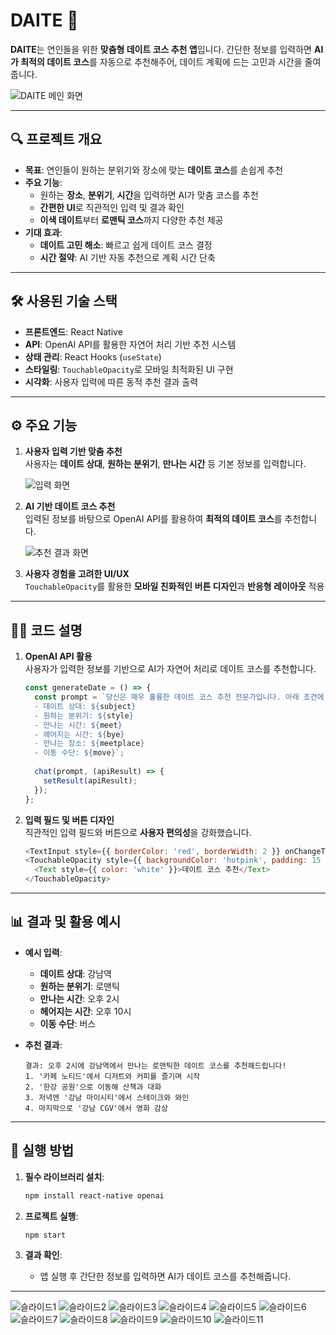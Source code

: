 # DAITE 💖  
**DAITE**는 연인들을 위한 **맞춤형 데이트 코스 추천 앱**입니다. 간단한 정보를 입력하면 **AI가 최적의 데이트 코스**를 자동으로 추천해주어, 데이트 계획에 드는 고민과 시간을 줄여줍니다.

![DAITE 메인 화면](path_to_main_image.jpg)

---

## 🔍 프로젝트 개요

- **목표**: 연인들이 원하는 분위기와 장소에 맞는 **데이트 코스**를 손쉽게 추천
- **주요 기능**:
  - 원하는 **장소**, **분위기**, **시간**을 입력하면 AI가 맞춤 코스를 추천
  - **간편한 UI**로 직관적인 입력 및 결과 확인
  - **이색 데이트**부터 **로맨틱 코스**까지 다양한 추천 제공
- **기대 효과**:
  - **데이트 고민 해소**: 빠르고 쉽게 데이트 코스 결정
  - **시간 절약**: AI 기반 자동 추천으로 계획 시간 단축

---

## 🛠️ 사용된 기술 스택

- **프론트엔드**: React Native
- **API**: OpenAI API를 활용한 자연어 처리 기반 추천 시스템
- **상태 관리**: React Hooks (`useState`)
- **스타일링**: `TouchableOpacity`로 모바일 최적화된 UI 구현
- **시각화**: 사용자 입력에 따른 동적 추천 결과 출력

---

## ⚙️ 주요 기능

1. **사용자 입력 기반 맞춤 추천**  
   사용자는 **데이트 상대**, **원하는 분위기**, **만나는 시간** 등 기본 정보를 입력합니다.

   ![입력 화면](path_to_input_image.jpg)

2. **AI 기반 데이트 코스 추천**  
   입력된 정보를 바탕으로 OpenAI API를 활용하여 **최적의 데이트 코스**를 추천합니다.

   ![추천 결과 화면](path_to_result_image.jpg)

3. **사용자 경험을 고려한 UI/UX**  
   `TouchableOpacity`를 활용한 **모바일 친화적인 버튼 디자인**과 **반응형 레이아웃** 적용

---

## 🧑‍💻 코드 설명

1. **OpenAI API 활용**  
   사용자가 입력한 정보를 기반으로 AI가 자연어 처리로 데이트 코스를 추천합니다.

   ```javascript
   const generateDate = () => {
     const prompt = `당신은 매우 훌륭한 데이트 코스 추천 전문가입니다. 아래 조건에 따라 최적의 데이트 코스를 추천해주세요.
     - 데이트 상대: ${subject}
     - 원하는 분위기: ${style}
     - 만나는 시간: ${meet}
     - 헤어지는 시간: ${bye}
     - 만나는 장소: ${meetplace}
     - 이동 수단: ${move}`;
     
     chat(prompt, (apiResult) => {
       setResult(apiResult);
     });
   };
   ```

2. **입력 필드 및 버튼 디자인**  
   직관적인 입력 필드와 버튼으로 **사용자 편의성**을 강화했습니다.

   ```javascript
   <TextInput style={{ borderColor: 'red', borderWidth: 2 }} onChangeText={text => setSubject(text)} value={subject} placeholder="데이트 상대" />
   <TouchableOpacity style={{ backgroundColor: 'hotpink', padding: 15 }} onPress={generateDate}>
     <Text style={{ color: 'white' }}>데이트 코스 추천</Text>
   </TouchableOpacity>
   ```

---

## 📊 결과 및 활용 예시

- **예시 입력**:
  - **데이트 상대**: 강남역
  - **원하는 분위기**: 로맨틱
  - **만나는 시간**: 오후 2시
  - **헤어지는 시간**: 오후 10시
  - **이동 수단**: 버스

- **추천 결과**:
  ```
  결과: 오후 2시에 강남역에서 만나는 로맨틱한 데이트 코스를 추천해드립니다!
  1. '카페 노티드'에서 디저트와 커피를 즐기며 시작
  2. '한강 공원'으로 이동해 산책과 대화
  3. 저녁엔 '강남 마이시티'에서 스테이크와 와인
  4. 마지막으로 '강남 CGV'에서 영화 감상
  ```

---

## 🚀 실행 방법

1. **필수 라이브러리 설치**:
   ```bash
   npm install react-native openai
   ```

2. **프로젝트 실행**:
   ```bash
   npm start
   ```

3. **결과 확인**:
   - 앱 실행 후 간단한 정보를 입력하면 AI가 데이트 코스를 추천해줍니다.


---
![슬라이드1](https://github.com/user-attachments/assets/2edceb9f-ed79-49ce-8382-8aa1e7cc5c98)
![슬라이드2](https://github.com/user-attachments/assets/4b78cd2c-59a4-4857-b4a1-e24626a469d4)
![슬라이드3](https://github.com/user-attachments/assets/a15304a0-a748-4828-9d75-817436433d82)
![슬라이드4](https://github.com/user-attachments/assets/3b0b92df-5cd3-48f3-b152-6fe7de6d51c1)
![슬라이드5](https://github.com/user-attachments/assets/e437f3d6-7d33-44bf-99a7-f1c0ef8219bb)
![슬라이드6](https://github.com/user-attachments/assets/769b120a-306c-4ba3-be76-ba1f63e2f20c)
![슬라이드7](https://github.com/user-attachments/assets/d947c703-5538-4e4d-960d-6cfe896ba96d)
![슬라이드8](https://github.com/user-attachments/assets/de27b4e5-5d06-4acb-bbc2-8308ba7f1201)
![슬라이드9](https://github.com/user-attachments/assets/a9feb7e4-5502-44b4-9189-6071522e585a)
![슬라이드10](https://github.com/user-attachments/assets/27d5e815-499f-4fdc-abf1-d9f95146f02d)
![슬라이드11](https://github.com/user-attachments/assets/953597b9-f4b9-4736-8599-903dbb86432f)
